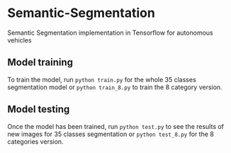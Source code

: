 # Semantic-Segmentation

Semantic Segmentation implementation in Tensorflow for autonomous vehicles

## Model training

To train the model, run ```python train.py``` for the whole 35 classes segmentation model or ```python train_8.py``` to train the 8 category version.

## Model testing

Once the model has been trained, run ```python test.py``` to see the results of new images for 35 classes segmentation or ```python test_8.py``` for the 8 categories version.
